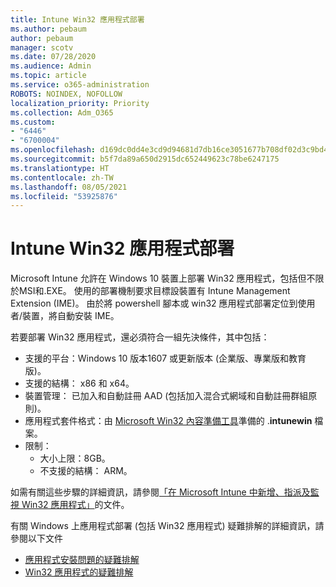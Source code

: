 ```yaml
---
title: Intune Win32 應用程式部署
ms.author: pebaum
author: pebaum
manager: scotv
ms.date: 07/28/2020
ms.audience: Admin
ms.topic: article
ms.service: o365-administration
ROBOTS: NOINDEX, NOFOLLOW
localization_priority: Priority
ms.collection: Adm_O365
ms.custom:
- "6446"
- "6700004"
ms.openlocfilehash: d169dc0dd4e3cd9d94681d7db16ce3051677b708df02d3c9bd461855daabb295
ms.sourcegitcommit: b5f7da89a650d2915dc652449623c78be6247175
ms.translationtype: HT
ms.contentlocale: zh-TW
ms.lasthandoff: 08/05/2021
ms.locfileid: "53925876"
---
```

# <a name="intune-win32-app-deployment"></a>Intune Win32 應用程式部署

Microsoft Intune 允許在 Windows 10 裝置上部署 Win32 應用程式，包括但不限於MSI和.EXE。 使用的部署機制要求目標設裝置有 Intune Management Extension (IME)。 由於將 powershell 腳本或 win32 應用程式部署定位到使用者/裝置，將自動安裝 IME。

若要部署 Win32 應用程式，還必須符合一組先決條件，其中包括：

- 支援的平台：Windows 10 版本1607 或更新版本 (企業版、專業版和教育版)。
- 支援的結構： x86 和 x64。
- 裝置管理： 已加入和自動註冊 AAD (包括加入混合式網域和自動註冊群組原則)。
- 應用程式套件格式：由 [Microsoft Win32 內容準備工具](https://docs.microsoft.com/mem/intune/apps/apps-win32-prepare)準備的 .**intunewin** 檔案。
- 限制：
    - 大小上限：8GB。
    - 不支援的結構： ARM。

如需有關這些步驟的詳細資訊，請參閱[「在 Microsoft Intune 中新增、指派及監視 Win32 應用程式」](https://docs.microsoft.com/mem/intune/apps/apps-win32-add)的文件。

有關 Windows 上應用程式部署 (包括 Win32 應用程式) 疑難排解的詳細資訊，請參閱以下文件

- [應用程式安裝問題的疑難排解](https://docs.microsoft.com/mem/intune/apps/troubleshoot-app-install)  
- [Win32 應用程式的疑難排解](https://docs.microsoft.com/mem/intune/apps/apps-win32-troubleshoot)